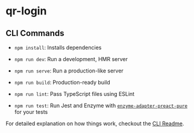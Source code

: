 # qr-login

## CLI Commands

- `npm install`: Installs dependencies

- `npm run dev`: Run a development, HMR server

- `npm run serve`: Run a production-like server

- `npm run build`: Production-ready build

- `npm run lint`: Pass TypeScript files using ESLint

- `npm run test`: Run Jest and Enzyme with
  [`enzyme-adapter-preact-pure`](https://github.com/preactjs/enzyme-adapter-preact-pure) for
  your tests

For detailed explanation on how things work, checkout the [CLI Readme](https://github.com/developit/preact-cli/blob/master/README.md).
